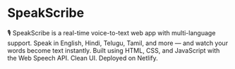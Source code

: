 # SpeakScribe
🎙️ SpeakScribe is a real-time voice-to-text web app with multi-language support. Speak in English, Hindi, Telugu, Tamil, and more — and watch your words become text instantly. Built using HTML, CSS, and JavaScript with the Web Speech API. Clean UI. Deployed on Netlify. 
